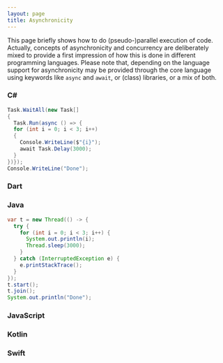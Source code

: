```yaml
---
layout: page
title: Asynchronicity
---
```


This page briefly shows how to do (pseudo-)parallel execution of code. Actually, concepts of asynchronicity and concurrency are deliberately mixed to provide a first impression of how this is done in different programming languages. Please note that, depending on the language support for asynchronicity may be provided through the core language using keywords like `async` and `await`, or (class) libraries, or a mix of both.

### C#

```csharp
Task.WaitAll(new Task[]
{
  Task.Run(async () => {
  for (int i = 0; i < 3; i++)
  {
    Console.WriteLine($"{i}");
    await Task.Delay(3000);
  }
})});
Console.WriteLine("Done");
```

### Dart

### Java

```java
var t = new Thread(() -> {
  try {
    for (int i = 0; i < 3; i++) {
      System.out.println(i);
      Thread.sleep(3000);
    }
  } catch (InterruptedException e) {
    e.printStackTrace();
  }
});
t.start();
t.join();
System.out.println("Done");
```

### JavaScript

### Kotlin

### Swift
